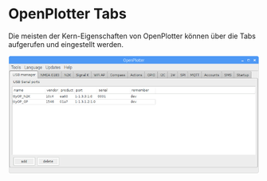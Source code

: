 # OpenPlotter Tabs


Die meisten der Kern-Eigenschaften von OpenPlotter können über die Tabs aufgerufen und eingestellt werden.

![](../en/tabs.png)
